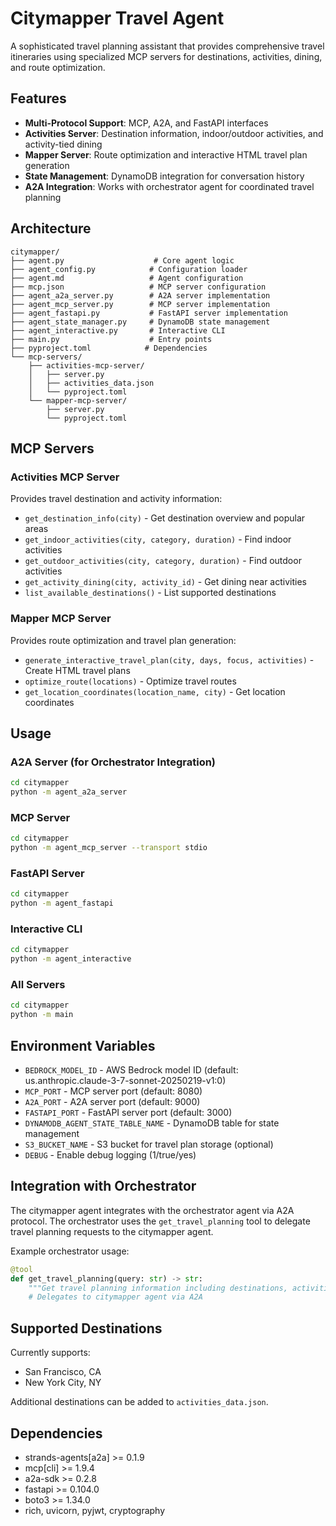 # Citymapper Travel Agent

A sophisticated travel planning assistant that provides comprehensive travel itineraries using specialized MCP servers for destinations, activities, dining, and route optimization.

## Features

- **Multi-Protocol Support**: MCP, A2A, and FastAPI interfaces
- **Activities Server**: Destination information, indoor/outdoor activities, and activity-tied dining
- **Mapper Server**: Route optimization and interactive HTML travel plan generation
- **State Management**: DynamoDB integration for conversation history
- **A2A Integration**: Works with orchestrator agent for coordinated travel planning

## Architecture

```
citymapper/
├── agent.py                    # Core agent logic
├── agent_config.py            # Configuration loader
├── agent.md                   # Agent configuration
├── mcp.json                   # MCP server configuration
├── agent_a2a_server.py        # A2A server implementation
├── agent_mcp_server.py        # MCP server implementation
├── agent_fastapi.py           # FastAPI server implementation
├── agent_state_manager.py     # DynamoDB state management
├── agent_interactive.py       # Interactive CLI
├── main.py                    # Entry points
├── pyproject.toml            # Dependencies
└── mcp-servers/
    ├── activities-mcp-server/
    │   ├── server.py
    │   ├── activities_data.json
    │   └── pyproject.toml
    └── mapper-mcp-server/
        ├── server.py
        └── pyproject.toml
```

## MCP Servers

### Activities MCP Server
Provides travel destination and activity information:
- `get_destination_info(city)` - Get destination overview and popular areas
- `get_indoor_activities(city, category, duration)` - Find indoor activities
- `get_outdoor_activities(city, category, duration)` - Find outdoor activities
- `get_activity_dining(city, activity_id)` - Get dining near activities
- `list_available_destinations()` - List supported destinations

### Mapper MCP Server
Provides route optimization and travel plan generation:
- `generate_interactive_travel_plan(city, days, focus, activities)` - Create HTML travel plans
- `optimize_route(locations)` - Optimize travel routes
- `get_location_coordinates(location_name, city)` - Get location coordinates

## Usage

### A2A Server (for Orchestrator Integration)
```bash
cd citymapper
python -m agent_a2a_server
```

### MCP Server
```bash
cd citymapper
python -m agent_mcp_server --transport stdio
```

### FastAPI Server
```bash
cd citymapper
python -m agent_fastapi
```

### Interactive CLI
```bash
cd citymapper
python -m agent_interactive
```

### All Servers
```bash
cd citymapper
python -m main
```

## Environment Variables

- `BEDROCK_MODEL_ID` - AWS Bedrock model ID (default: us.anthropic.claude-3-7-sonnet-20250219-v1:0)
- `MCP_PORT` - MCP server port (default: 8080)
- `A2A_PORT` - A2A server port (default: 9000)
- `FASTAPI_PORT` - FastAPI server port (default: 3000)
- `DYNAMODB_AGENT_STATE_TABLE_NAME` - DynamoDB table for state management
- `S3_BUCKET_NAME` - S3 bucket for travel plan storage (optional)
- `DEBUG` - Enable debug logging (1/true/yes)

## Integration with Orchestrator

The citymapper agent integrates with the orchestrator agent via A2A protocol. The orchestrator uses the `get_travel_planning` tool to delegate travel planning requests to the citymapper agent.

Example orchestrator usage:
```python
@tool
def get_travel_planning(query: str) -> str:
    """Get travel planning information including destinations, activities, dining, and interactive travel plans."""
    # Delegates to citymapper agent via A2A
```

## Supported Destinations

Currently supports:
- San Francisco, CA
- New York City, NY

Additional destinations can be added to `activities_data.json`.

## Dependencies

- strands-agents[a2a] >= 0.1.9
- mcp[cli] >= 1.9.4
- a2a-sdk >= 0.2.8
- fastapi >= 0.104.0
- boto3 >= 1.34.0
- rich, uvicorn, pyjwt, cryptography